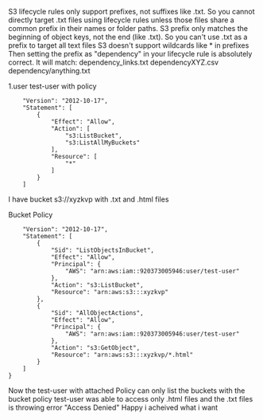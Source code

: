S3 lifecycle rules only support prefixes, not suffixes like .txt. So you cannot directly target .txt files using lifecycle rules unless those files share a common prefix in their names or folder paths.
S3 prefix only matches the beginning of object keys, not the end (like .txt). So you can't use .txt as a prefix to target all text files
S3 doesn't support wildcards like * in prefixes
Then setting the prefix as "dependency" in your lifecycle rule is absolutely correct. It will match:
dependency_links.txt
dependencyXYZ.csv
dependency/anything.txt



1.user test-user with policy
```{
    "Version": "2012-10-17",
    "Statement": [
        {
            "Effect": "Allow",
            "Action": [
                "s3:ListBucket",
                "s3:ListAllMyBuckets"
            ],
            "Resource": [
                "*"
            ]
        }
    ]
```

I have bucket s3://xyzkvp
with .txt and .html files

Bucket Policy
```{
    "Version": "2012-10-17",
    "Statement": [
        {
            "Sid": "ListObjectsInBucket",
            "Effect": "Allow",
            "Principal": {
                "AWS": "arn:aws:iam::920373005946:user/test-user"
            },
            "Action": "s3:ListBucket",
            "Resource": "arn:aws:s3:::xyzkvp"
        },
        {
            "Sid": "AllObjectActions",
            "Effect": "Allow",
            "Principal": {
                "AWS": "arn:aws:iam::920373005946:user/test-user"
            },
            "Action": "s3:GetObject",
            "Resource": "arn:aws:s3:::xyzkvp/*.html"
        }
    ]
}
```

Now the test-user with attached Policy can only list the buckets
with the bucket policy test-user was able to access only .html files and the .txt files is throwing error "Access Denied"
Happy i acheived what i want
